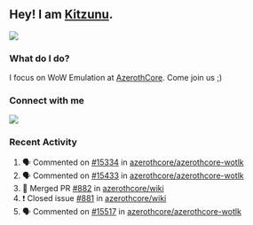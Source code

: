 ## Hey! I am [Kitzunu](https://Github.com/Kitzunu).

<!--<a href="https://github-readme-stats.kitzunu.vercel.app/api?username=Kitzunu&show_icons=true&theme=dark">
  <img align="center" src="https://github-readme-stats.kitzunu.vercel.app/api?username=Kitzunu&show_icons=true&theme=dark" />
</a>-->
<a href="https://github-readme-stats.kitzunu.vercel.app/api?username=Kitzunu&show_icons=true&theme=dark">
  <img align="center" src="https://github-readme-stats.vercel.app/api/top-langs/?username=Kitzunu&layout=compact&theme=dark" />
</a>

### What do I do?

I focus on WoW Emulation at [AzerothCore](https://Github.com/AzerothCore). Come join us ;)

### Connect with me
[![](https://img.shields.io/badge/AzerothCore%20Discord-Connect%20with%20me!-green)](https://discord.com/invite/gkt4y2x)

### Recent Activity

<!--START_SECTION:activity-->
1. 🗣 Commented on [#15334](https://github.com/azerothcore/azerothcore-wotlk/issues/15334) in [azerothcore/azerothcore-wotlk](https://github.com/azerothcore/azerothcore-wotlk)
2. 🗣 Commented on [#15433](https://github.com/azerothcore/azerothcore-wotlk/issues/15433) in [azerothcore/azerothcore-wotlk](https://github.com/azerothcore/azerothcore-wotlk)
3. 🎉 Merged PR [#882](https://github.com/azerothcore/wiki/pull/882) in [azerothcore/wiki](https://github.com/azerothcore/wiki)
4. ❗️ Closed issue [#881](https://github.com/azerothcore/wiki/issues/881) in [azerothcore/wiki](https://github.com/azerothcore/wiki)
5. 🗣 Commented on [#15517](https://github.com/azerothcore/azerothcore-wotlk/issues/15517) in [azerothcore/azerothcore-wotlk](https://github.com/azerothcore/azerothcore-wotlk)
<!--END_SECTION:activity-->

